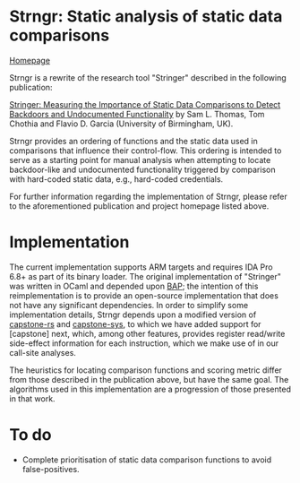 Strngr: Static analysis of static data comparisons
==================================================

[Homepage](https://invr.si/projects/badseed/)

Strngr is a rewrite of the research tool "Stringer" described in the following publication:

[Stringer: Measuring the Importance of Static Data Comparisons to Detect Backdoors and Undocumented Functionality](https://link.springer.com/chapter/10.1007%2F978-3-319-66399-9_28) by Sam L. Thomas, Tom Chothia and Flavio D. Garcia (University of Birmingham, UK).

Strngr provides an ordering of functions and the static data used in comparisons that influence their control-flow. This ordering is intended to serve as a starting point for manual analysis when attempting to locate backdoor-like and undocumented functionality triggered by comparison with hard-coded static data, e.g., hard-coded credentials.

For further information regarding the implementation of Strngr, please refer to the aforementioned publication and project homepage listed above.

Implementation
==============

The current implementation supports ARM targets and requires IDA Pro 6.8+ as part of its binary loader. The original implementation of "Stringer" was written in OCaml and depended upon [BAP](https://github.com/BinaryAnalysisPlatform/bap); the intention of this reimplementation is to provide an open-source implementation that does not have any significant dependencies. In order to simplify some implementation details, Strngr depends upon a modified version of [capstone-rs]() and [capstone-sys](), to which we have added support for [capstone] next, which, among other features, provides register read/write side-effect information for each instruction, which we make use of in our call-site analyses.

The heuristics for locating comparison functions and scoring metric differ from those described in the publication above, but have the same goal. The algorithms used in this implementation are a progression of those presented in that work.

To do
=====

- Complete prioritisation of static data comparison functions to avoid false-positives.
